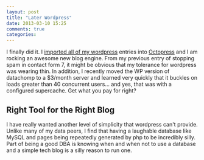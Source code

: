 ```yaml
---
layout: post
title: "Later Wordpress"
date: 2013-03-10 15:25
comments: true
categories: 
---
```


I finally did it. I [imported all of my wordpress][1] entries into [Octopress][2] and I am rocking an awesome new blog engine. From my previous entry of stopping spam in contact form 7, it might be obvious that my tolerance for wordpress was wearing thin. In addition, I recently moved the WP version of datachomp to a $3/month server and learned very quickly that it buckles on loads greater than 40 concurrent users... and yes, that was with a configured supercache. Get what you pay for right?

Right Tool for the Right Blog
---------------------
I have really wanted another level of simplicity that wordpress can't provide. Unlike many of my data peers, I find that having a laughable database like MySQL and pages being repeatedly generated by php to be incredibly silly. Part of being a good DBA is knowing when and when not to use a database and a simple tech blog is a silly reason to run one.

 [1]: https://github.com/benbalter/wordpress-to-jekyll-exporter
 [2]: http://octopress.org